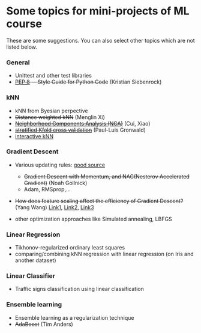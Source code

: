 # Some topics for mini-projects of ML course
These are some suggestions. You can also select other topics which are not listed below. 

### General  
- Unittest and other test libraries  
- ~~[PEP 8](https://www.python.org/dev/peps/pep-0008/) -- Style Guide for Python Code~~  (Kristian Siebenrock)

### kNN  
- kNN from Byesian perpective
- ~~Distance weighted kNN~~ (Menglin Xi)
- ~~[Neighborhood Components Analysis (NCA)](https://scikit-learn.org/stable/modules/neighbors.html#neighborhood-components-analysis)~~ (Cui, Xiao)
- ~~[stratified Kfold cross validation](https://amueller.github.io/COMS4995-s20/slides/aml-03-supervised-learning/#35)~~ (Paul-Luis Gronwald)
- [interactive kNN](http://vision.stanford.edu/teaching/cs231n-demos/knn/)

### Gradient Descent
- Various updating rules: [good source](http://www.cs.utoronto.ca/~ilya/pubs/ilya_sutskever_phd_thesis.pdf) 
  - ~~Gradient Descent with Momentum, and NAG(Nesterov Accelerated Gradient)~~ (Noah Gollnick)
  - Adam, RMSprop,... 
  
- ~~How does feature scaling affect the efficiency of Gradient Descent?~~ (Yang Wang)
[Link1](https://www.quora.com/Why-does-mean-normalization-help-in-gradient-descent),
[Link2](https://iopscience.iop.org/article/10.1088/1742-6596/1213/3/032021/pdf),
[Link3](https://www.coursera.org/learn/machine-learning/lecture/xx3Da/gradient-descent-in-practice-i-feature-scaling)

- other optimization approaches like Simulated annealing, LBFGS

### Linear Regression
- Tikhonov-regularized ordinary least squares
- comparing/combining kNN regression with linear regression (on Iris and another dataset)

### Linear Classifier
- Traffic signs classification using linear classification

### Ensemble learning
- Ensemble learning as a regularization technique
- ~~AdaBoost~~ (Tim Anders)
